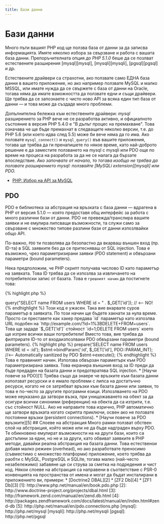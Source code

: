 ```yaml
---
title: Бази данни
---
```


# Бази данни

Много пъти вашият PHP код ще ползва база от данни за да записва информацията. Имяте няколко избора за свързване и работа
с вашата база данни. Препоръчителната опция _до PHP 5.1.0_ беше да се позлват естествените разширения [mysql][mysql], [mysqli][mysqli], [pgsql][pgsql] и др.

Естествените драйвери са страхотни, ако ползвате само ЕДНА база данни в вашето приложение, но ако например ползвате MySQL и малко MSSQL,
или имате нужда да се свържете с база от данни на Oracle, тогава няма да имате взможността да ползвате едни и същи драйвери. Ще трябва да се запознаете с чисто ново API за всяка един тип база от данни &mdash; и това може да създаде много проблеми.

Допълнителна бележка към естествените драйвери: _mysql_ разширението за PHP вече не се разработва активно, и официалното състояние в версия PHP 5.4.0 е
"В дълъг процес на премахване". Това означава че ще бъде премахнат в следващите няколко версии, т.е. до PHP 5.6 (или което идва след 5.5) може би вече няма да го има. Ако ползвате `mysql_connect()` и `mysql_query()` във вашите приложения, тогава ще трябва да ги пренапишете по някое време, като
най-доброто решение е да заместите ползването на mysql с mysqli или PDO още по време на процеса на разработа за да не се налага да бързате впоследствие.
_Ако започвате от начало, то тогава изобщо не трябва да ползвате разширението mysql: ползвайте [MySQLi extension][mysqli] или PDO._

* [PHP: Избор на API за MySQL](http://php.net/manual/en/mysqlinfo.api.choosing.php)

## PDO

PDO е библиотека за абстрация на връзката с база данни &mdash; вдрагена в PHP от версия 5.1.0 &mdash; която предоставя общ интерфейс за работа
с много различни бази от данни. PDO не превежда/транслира вашите заявки и не емулира липсващи възможности, та служи само за свързване с
множество типове разлини бази от данни изпозлвайки общо API.

По-важно, `PDO` ти позволява да безопастно да вкарваш външен вход (пр. ID-та) в SQL заявките без да се притесняваш от SQL injection.
Това е възможно, чрез параметризирани заявки (PDO statement) и обвързани параметри (bound parameters).


Нека предположим, че PHP скрипт получава числово ID като параметър на заявката. Това ID трябва да се изпозлва за извличането на потребителски запис от базата. Това е `грешният начин` да постигнете това:

{% highlight php %}
<?php
$pdo = new PDO('sqlite:users.db');
$pdo->query("SELECT name FROM users WHERE id = " . $_GET['id']); // <-- NO!
{% endhighlight %}

Този код е ужасен. Така вие вкарвате суров параметър в заявката. По този начин ще бъдете хакнати за нула време. Просто си преставете как хакер предава `id` параметър като изпозлва URL подобен на
`http://example.com/?id=1%3BDELETE+FROM+users`.  Това ще зададе `$_GET['id']` стойност `id=1;DELETE FROM users`
което ще изтрие всички ваши потребители! Вместо това, вие трябва да филтрирате ID-то от входаизпозлваки PDO обвързани параметри (bound parameters).

{% highlight php %}
<?php
$pdo = new PDO('sqlite:users.db');
$stmt = $pdo->prepare('SELECT name FROM users WHERE id = :id');
$stmt->bindParam(':id', $_GET['id'], PDO::PARAM_INT); //<-- Automatically sanitized by PDO
$stmt->execute();
{% endhighlight %}

Това е правиният начин. Използва обвързан параметърк към PDO параметризирана заявка. Това екранира външния вход за ID преди да бъде предаден на базата данни и предотвратява SQL injection.

* [Научи повече за PDO][1]

Трябва също да знаере че връзките към базата данни използват ресурски и е имало проблеми с липса на достатъчно ресурси,
когато не се затрябват връзки към базата данни или заявки, то това е по-често за другите програмни езици. Изпозлването на
PDO може неуказано да затвори възка, при унищожаването на обект за да осигури всички синоними (референции) на обекта да са изтрити,
т.е. със стойност NULL.  Ако не направите това изрично, PHP автоматично ще затвори връзката когато скрипта приключи,
освен ако не ползвате постоянни връзки (persistent connections).

* [Научи повече за PDO връзките][5]

## Слоеве на абстракция

Много рамки ползват обствен слой на абстракция, който може или не да бъде надграден върху PDO. Те обикновено емулират възможности на
на други бази, които са достъпини за едни, но не и за други, като обвиват заявките в PHP методи, давайки реална абстракция на базата данни.
Това естественои добавя малко режиен (overhead), но ако разработвате преносимо (съвместимо с множество платформи) приложение,
което трябва да раобти с MySQL, PostgreSQL и SQLite, тогава малко (най-често незабележимо) забавяне ще си струва за сметка на
подредения и чист код.

Някои слоеве на абстракция са направени в съответствие с PSR-0 конвенцията на пространства от имена и могат да бъдат инсталирани в приложението ви, примери:

* [Doctrine2 DBAL][2]
* [ZF2 Db][4]
* [ZF1 Db][3]

[1]: http://www.php.net/manual/en/book.pdo.php
[2]: http://www.doctrine-project.org/projects/dbal.html
[3]: http://framework.zend.com/manual/en/zend.db.html
[4]: http://packages.zendframework.com/docs/latest/manual/en/index.html#zend-db
[5]: http://php.net/manual/en/pdo.connections.php

[mysql]: http://php.net/mysql
[mysqli]: http://php.net/mysqli
[pgsql]: http://php.net/pgsql

